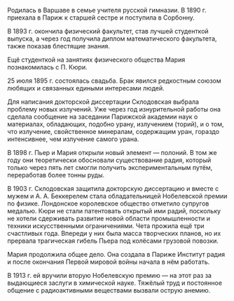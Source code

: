 Родилась в Варшаве в семье учителя русской гимназии. В 1890 г. приехала в Париж к старшей сестре и поступила в Сорбонну.

В 1893 г. окончила физический факультет, став лучшей студенткой выпуска, а через год получила диплом математического факультета, также показав блестящие знания.

Ещё студенткой на занятиях физического общества Мария познакомилась с П. Кюри.

25 июля 1895 г. состоялась свадьба. Брак явился редкостным союзом любящих и связанных едиными интересами людей.

Для написания докторской диссертации Склодовская выбрала проблему новых излучений. Уже через год изнурительной работы она сделала сообщение на заседании Парижской академии наук о материалах, обладающих, подобно урану, излучением (торий), и о том, что излучение, свойственное минералам, содержащим уран, гораздо интенсивнее, чем излучение самого урана.

В 1898 г. Пьер и Мария открыли новый элемент — полоний. В том же году они теоретически обосновали существование радия, который только через пять лет смогли получить экспериментальным путём, переработав более тонны руды.

В 1903 г. Склодовская защитила докторскую диссертацию и вместе с мужем и А. А. Беккерелем стала обладательницей Нобелевской премии по физике. Лондонское королевское общество отметило супругов медалью. Кюри не стали патентовать открытый ими радий, поскольку не хотели сдерживать развитие новой области промышленности и техники искусственными ограничениями. Чета прожила ещё три счастливых года. Впереди у них была масса творческих планов, но их прервала трагическая гибель Пьера под колёсами грузовой повозки.

Мария продолжила общее дело. Она создала в Париже Институт радия и после окончания Первой мировой войны начала в нём работать.

В 1913 г. ей вручили вторую Нобелевскую премию — на этот раз за выдающиеся заслуги в химической науке. Тяжёлый труд и постоянное общение с радиоактивными веществами вызвали острую анемию.